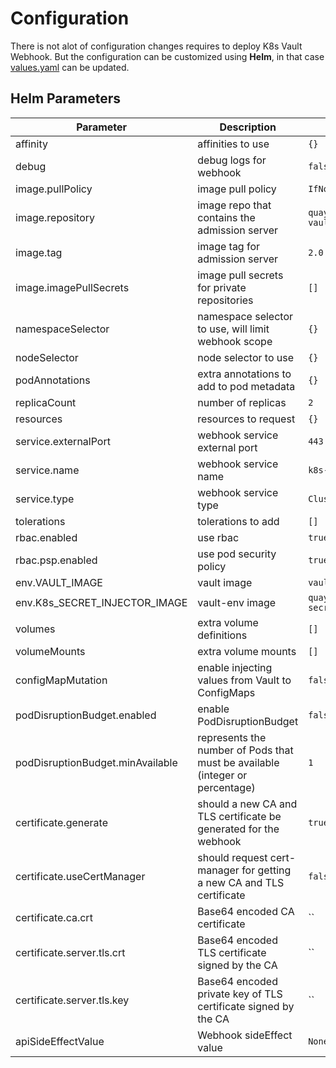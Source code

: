 # Configuration

There is not alot of configuration changes requires to deploy K8s Vault Webhook. But the configuration can be customized using **Helm**, in that case [values.yaml](https://github.com/OT-CONTAINER-KIT/helm-charts/blob/main/charts/k8s-vault-webhook/values.yaml) can be updated.

## Helm Parameters

| Parameter| Description | Default |
|----------|-------------|---------|
|affinity| affinities to use | `{}` |
|debug| debug logs for webhook | `false` |
|image.pullPolicy| image pull policy | `IfNotPresent`|
|image.repository| image repo that contains the admission server | `quay.io/opstree/k8s-vault-webhook` |
|image.tag| image tag for admission server | `2.0` |
|image.imagePullSecrets| image pull secrets for private repositories | `[]` |
|namespaceSelector| namespace selector to use, will limit webhook scope | `{}` |
|nodeSelector|node selector to use | `{}` |
|podAnnotations|extra annotations to add to pod metadata | `{}` |
|replicaCount|number of replicas | `2` |
|resources|resources to request | `{}` |
|service.externalPort | webhook service external port | `443` |
|service.name |webhook service name | `k8s-vault-webhook` |
|service.type |webhook service type | `ClusterIP` |
|tolerations |tolerations to add  | `[]` |
|rbac.enabled |use rbac | `true` |
|rbac.psp.enabled |use pod security policy | `true` |
|env.VAULT_IMAGE | vault image  | `vault:latest` |
|env.K8s_SECRET_INJECTOR_IMAGE | vault-env image  | `quay.io/opstree/k8s-secret-injector:2.0` |
|volumes |extra volume definitions  | `[]` |
|volumeMounts |extra volume mounts  | `[]` |
| configMapMutation                | enable injecting values from Vault to ConfigMaps                             | `false`                             |
| podDisruptionBudget.enabled      | enable PodDisruptionBudget                                                   | `false`                             |
| podDisruptionBudget.minAvailable | represents the number of Pods that must be available (integer or percentage) | `1`                                 |
| certificate.generate             | should a new CA and TLS certificate be generated for the webhook             | `true`                              |
| certificate.useCertManager       | should request cert-manager for getting a new CA and TLS certificate         | `false`                             |
| certificate.ca.crt               | Base64 encoded CA certificate                                                | ``                                  |
| certificate.server.tls.crt       | Base64 encoded TLS certificate signed by the CA                              | ``                                  |
| certificate.server.tls.key       | Base64 encoded  private key of TLS certificate signed by the CA              | ``                                  |
| apiSideEffectValue               | Webhook sideEffect value                                                     | `NoneOnDryRun`                      |
